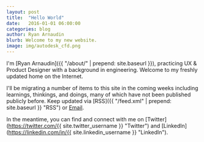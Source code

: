 ```yaml
---
layout: post
title:  "Hello World"
date:   2016-01-01 06:00:00
categories: blog
author: Ryan Arnaudin
blurb: Welcome to my new website.
image: img/autodesk_cfd.png
---
```

I'm [Ryan Arnaudin]({{ "/about/" | prepend: site.baseurl }}), practicing UX & Product Designer with a background in engineering. Welcome to my freshly updated home on the Internet. 

I'll be migrating a number of items to this site in the coming weeks including learnings, thinkings, and doings, many of which have not been published publicly before. Keep updated via [RSS]({{ "/feed.xml" | prepend: site.baseurl }} "RSS") or [Email](http://goo.gl/forms/LLXHMa1SvQ "Email").

In the meantime, you can find and connect with me on [Twitter](https://twitter.com/{{ site.twitter_username }} "Twitter") and [LinkedIn](https://linkedin.com/in/{{ site.linkedin_username }} "LinkedIn"). 
